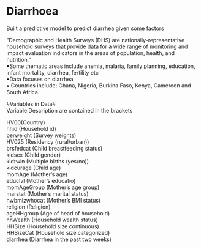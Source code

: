# Diarrhoea
Built a predictive model to predict diarrhea given some factors

”Demographic and Health Surveys (DHS) are
nationally-representative household surveys that provide data
for a wide range of monitoring and impact evaluation
indicators in the areas of population, health, and nutrition.”\
•Some thematic areas include anemia, malaria, family
planning, education, infant mortality, diarrhea, fertility etc\
•Data focuses on diarrhea\
• Countries include; Ghana, Nigeria, Burkina Faso, Kenya,
Cameroon and South Africa\.

#Variables in Data#\
Variable Description are contained in the brackets

HV00(Country)\
hhid (Household id)\
perweight (Survey weights)\
HV025 (Residency (rural/urban))\
brsfedcat (Child breastfeeding status)\
kidsex (Child gender)\
kidtwin (Multiple births (yes/no))\
kidcurage (Child age)\
momAge (Mother’s age)\
educlvl (Mother’s educatio)\
momAgeGroup (Mother’s age group)\
marstat (Mother’s marital status)\
hwbmizwhocat (Mother’s BMI status)\
religion (Religion)\
ageHHgroup (Age of head of household)\
hhWealth (Household wealth status)\
HHSize (Household size continuous)\
HHSizeCat (Household size categorized)\
diarrhea (Diarrhea in the past two weeks)


